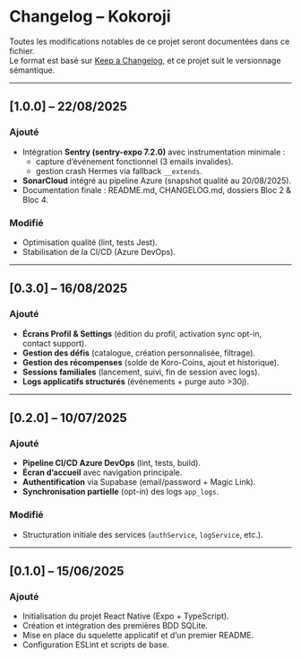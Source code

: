 # Changelog – Kokoroji

Toutes les modifications notables de ce projet seront documentées dans ce fichier.  
Le format est basé sur [Keep a Changelog](https://keepachangelog.com/fr/1.0.0/), et ce projet suit le versionnage sémantique.

---

## [1.0.0] – 22/08/2025
### Ajouté
- Intégration **Sentry (sentry-expo 7.2.0)** avec instrumentation minimale :
  - capture d’événement fonctionnel (3 emails invalides).
  - gestion crash Hermes via fallback `__extends`.
- **SonarCloud** intégré au pipeline Azure (snapshot qualité au 20/08/2025).
- Documentation finale : README.md, CHANGELOG.md, dossiers Bloc 2 & Bloc 4.

### Modifié
- Optimisation qualité (lint, tests Jest).
- Stabilisation de la CI/CD (Azure DevOps).

---

## [0.3.0] – 16/08/2025
### Ajouté
- **Écrans Profil & Settings** (édition du profil, activation sync opt-in, contact support).
- **Gestion des défis** (catalogue, création personnalisée, filtrage).
- **Gestion des récompenses** (solde de Koro-Coins, ajout et historique).
- **Sessions familiales** (lancement, suivi, fin de session avec logs).
- **Logs applicatifs structurés** (événements + purge auto >30j).

---

## [0.2.0] – 10/07/2025
### Ajouté
- **Pipeline CI/CD Azure DevOps** (lint, tests, build).
- **Écran d’accueil** avec navigation principale.
- **Authentification** via Supabase (email/password + Magic Link).
- **Synchronisation partielle** (opt-in) des logs `app_logs`.

### Modifié
- Structuration initiale des services (`authService`, `logService`, etc.).

---

## [0.1.0] – 15/06/2025
### Ajouté
- Initialisation du projet React Native (Expo + TypeScript).
- Création et intégration des premières BDD SQLite.
- Mise en place du squelette applicatif et d’un premier README.
- Configuration ESLint et scripts de base.

